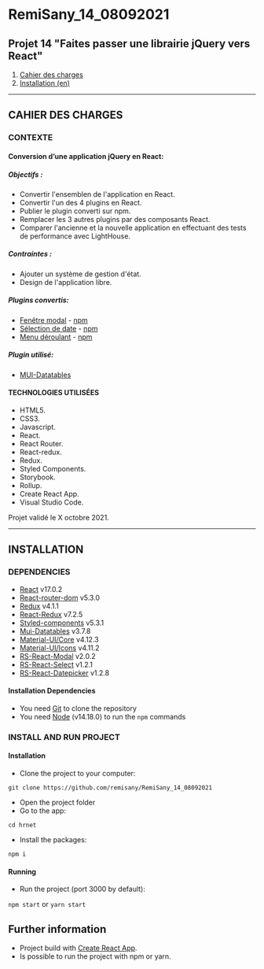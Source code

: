 # RemiSany_14_08092021

## Projet 14 "Faites passer une librairie jQuery vers React"

1. [Cahier des charges](#CDC)
3. [Installation (en)](#Installation)

***

<div id='CDC'>

## CAHIER DES CHARGES

### CONTEXTE

#### Conversion d’une application jQuery en React:

##### Objectifs :
- Convertir l'ensemblen de l'application en React.
- Convertir l'un des 4 plugins en React.
- Publier le plugin converti sur npm.
- Remplacer les 3 autres plugins par des composants React.
- Comparer l'ancienne et la nouvelle application en effectuant des tests de performance avec LightHouse.

##### Contraintes :
- Ajouter un système de gestion d'état.
- Design de l'application libre.

##### Plugins convertis:
- [Fenêtre modal](https://github.com/remisany/rs-react-modal) - [npm](https://www.npmjs.com/package/rs-react-modal)
- [Sélection de date](https://github.com/remisany/rs-react-datepicker) - [npm](https://www.npmjs.com/package/rs-react-select)
- [Menu déroulant](https://github.com/remisany/rs-react-select) - [npm](https://www.npmjs.com/package/rs-react-datepicker)

##### Plugin utilisé:
- [MUI-Datatables](https://github.com/gregnb/mui-datatables)

#### TECHNOLOGIES UTILISÉES
- HTML5.
- CSS3.
- Javascript.
- React.
- React Router.
- React-redux.
- Redux.
- Styled Components.
- Storybook.
- Rollup.
- Create React App.
- Visual Studio Code.

Projet validé le X octobre 2021.

***

<div id='Installation'>

## INSTALLATION

### DEPENDENCIES

- [React](https://reactjs.org/) v17.0.2
- [React-router-dom](https://reactrouter.com/web/guides/quick-start) v5.3.0
- [Redux](https://redux.js.org/) v4.1.1
- [React-Redux](https://react-redux.js.org/) v7.2.5
- [Styled-components](https://styled-components.com/) v5.3.1
- [Mui-Datatables](https://github.com/gregnb/mui-datatables) v3.7.8
- [Material-UI/Core](https://www.npmjs.com/package/@material-ui/core) v4.12.3
- [Material-UI/Icons](https://mui.com/components/material-icons/) v4.11.2
- [RS-React-Modal](https://github.com/remisany/rs-react-modal) v2.0.2
- [RS-React-Select](https://github.com/remisany/rs-react-select) v1.2.1
- [RS-React-Datepicker](https://github.com/remisany/rs-react-datepicker) v1.2.8

#### Installation Dependencies

- You need [Git](https://git-scm.com/) to clone the repository
- You need [Node](https://nodejs.org/en/) (v14.18.0) to run the `npm` commands

### INSTALL AND RUN PROJECT

#### Installation

- Clone the project to your computer:

`git clone https://github.com/remisany/RemiSany_14_08092021`

- Open the project folder
- Go to the app:

`cd hrnet`

- Install the packages:

`npm i`

#### Running

- Run the project (port 3000 by default):

`npm start` or
`yarn start`

## Further information
- Project build with [Create React App](https://github.com/facebook/create-react-app).
- Is possible to run the project with npm or yarn.